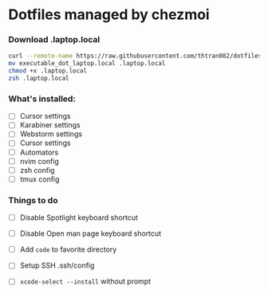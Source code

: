 # Dotfiles managed by chezmoi

### Download .laptop.local

```bash
curl --remote-name https://raw.githubusercontent.com/thtran082/dotfiles/main/dot_laptop.local
mv executable_dot_laptop.local .laptop.local
chmod +x .laptop.local
zsh .laptop.local
```

### What's installed:

- [ ] Cursor settings
- [ ] Karabiner settings
- [ ] Webstorm settings
- [ ] Cursor settings
- [ ] Automators
- [ ] nvim config
- [ ] zsh config
- [ ] tmux config

### Things to do

- [ ] Disable Spotlight keyboard shortcut
- [ ] Disable Open man page keyboard shortcut
- [ ] Add `code` to favorite directory
- [ ] Setup SSH .ssh/config
- [ ] `xcode-select --install` without prompt

